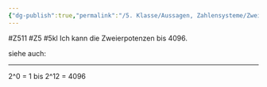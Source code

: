 ```yaml
---
{"dg-publish":true,"permalink":"/5. Klasse/Aussagen, Zahlensysteme/Zweierpotenzen bis 4096/"}
---
```


#Z511 #Z5 #5kl
Ich kann die Zweierpotenzen bis 4096.

siehe auch:
___
2^0 = 1
bis 2^12 = 4096